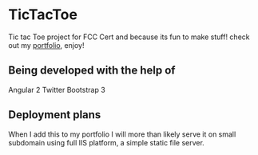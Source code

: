 # TicTacToe

Tic tac Toe project for FCC Cert and because its fun to make stuff! 
check out my [portfolio](https://www.burtson.com), enjoy!

## Being developed with the help of
 
Angular 2
Twitter Bootstrap 3

## Deployment plans

When I add this to my portfolio I will more than likely serve it on small subdomain using full IIS platform,
a simple static file server.
